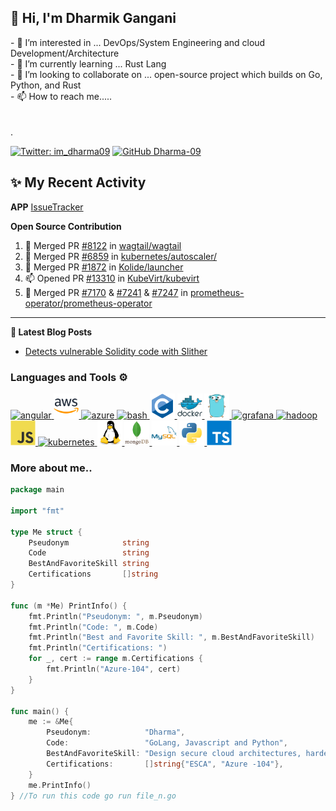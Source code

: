 <h2> 👋 Hi, I'm Dharmik Gangani</h2>
- 👀 I’m interested in ... DevOps/System Engineering and cloud Development/Architecture <br>
- 🌱 I’m currently learning ... Rust Lang <br>
- 💞️ I’m looking to collaborate on ... open-source project which builds on Go, Python, and Rust <br>
- 📫 How to reach me..... <br> <br> <br>.


[![Twitter: im_dharma09](https://img.shields.io/twitter/follow/im_dharma09?style=flat-square)](https://twitter.com/im_dharma09)
[![GitHub Dharma-09](https://img.shields.io/github/followers/Dharma-09?label=follow%20github&style=flat-square)](https://github.com/Dharma-09)

## ✨ My Recent Activity
**APP**
[IssueTracker](https://github.com/apps/trackissues)

**Open Source Contribution**

1. 🎉 Merged PR [#8122](https://github.com/wagtail/wagtail/pull/8122) in [wagtail/wagtail](https://github.com/wagtail/wagtail)
2. 🎉 Merged PR [#6859](https://github.com/kubernetes/autoscaler/pull/6859) in [kubernetes/autoscaler/](https://github.com/kubernetes/autoscaler/)
3. 🎉 Merged PR [#1872](https://github.com/kolide/launcher/pull/1872) in [Kolide/launcher](https://github.com/kolide/)
4. 📫 Opened PR [#13310](https://github.com/kubevirt/kubevirt/pull/13310) in [KubeVirt/kubevirt](https://github.com/kubevirt/kubevirt)
5. 🎉 Merged PR [#7170](https://github.com/prometheus-operator/prometheus-operator/pull/7170) & [#7241](https://github.com/prometheus-operator/prometheus-operator/pull/7241) & [#7247](https://github.com/prometheus-operator/prometheus-operator/pull/7247) in [prometheus-operator/prometheus-operator](https://github.com/prometheus-operator/prometheus-operator)

---
**📕 Latest Blog Posts**
 - [Detects vulnerable Solidity code with Slither](https://dharma1.netlify.app/blog/Detects-vulnerability-with-Slither)

<h3 align="left">Languages and Tools ⚙️</h3>
<p align="left"> <a href="https://angular.io" target="_blank" rel="noreferrer"> <img src="https://angular.io/assets/images/logos/angular/angular.svg" alt="angular" width="40" height="40"/> </a> <a href="https://aws.amazon.com" target="_blank" rel="noreferrer"> <img src="https://raw.githubusercontent.com/devicons/devicon/master/icons/amazonwebservices/amazonwebservices-original-wordmark.svg" alt="aws" width="40" height="40"/> </a> <a href="https://azure.microsoft.com/en-in/" target="_blank" rel="noreferrer"> <img src="https://www.vectorlogo.zone/logos/microsoft_azure/microsoft_azure-icon.svg" alt="azure" width="40" height="40"/> </a> <a href="https://www.gnu.org/software/bash/" target="_blank" rel="noreferrer"> <img src="https://www.vectorlogo.zone/logos/gnu_bash/gnu_bash-icon.svg" alt="bash" width="40" height="40"/> </a> <a href="https://www.cprogramming.com/" target="_blank" rel="noreferrer"> <img src="https://raw.githubusercontent.com/devicons/devicon/master/icons/c/c-original.svg" alt="c" width="40" height="40"/> </a> <a href="https://www.docker.com/" target="_blank" rel="noreferrer"> <img src="https://raw.githubusercontent.com/devicons/devicon/master/icons/docker/docker-original-wordmark.svg" alt="docker" width="40" height="40"/> </a> <a href="https://golang.org" target="_blank" rel="noreferrer"> <img src="https://raw.githubusercontent.com/devicons/devicon/master/icons/go/go-original.svg" alt="go" width="40" height="40"/> </a> <a href="https://grafana.com" target="_blank" rel="noreferrer"> <img src="https://www.vectorlogo.zone/logos/grafana/grafana-icon.svg" alt="grafana" width="40" height="40"/> </a> <a href="https://hadoop.apache.org/" target="_blank" rel="noreferrer"> <img src="https://www.vectorlogo.zone/logos/apache_hadoop/apache_hadoop-icon.svg" alt="hadoop" width="40" height="40"/> </a> <a href="https://developer.mozilla.org/en-US/docs/Web/JavaScript" target="_blank" rel="noreferrer"> <img src="https://raw.githubusercontent.com/devicons/devicon/master/icons/javascript/javascript-original.svg" alt="javascript" width="40" height="40"/> </a> <a href="https://kubernetes.io" target="_blank" rel="noreferrer"> <img src="https://www.vectorlogo.zone/logos/kubernetes/kubernetes-icon.svg" alt="kubernetes" width="40" height="40"/> </a> <a href="https://www.linux.org/" target="_blank" rel="noreferrer"> <img src="https://raw.githubusercontent.com/devicons/devicon/master/icons/linux/linux-original.svg" alt="linux" width="40" height="40"/> </a> <a href="https://www.mongodb.com/" target="_blank" rel="noreferrer"> <img src="https://raw.githubusercontent.com/devicons/devicon/master/icons/mongodb/mongodb-original-wordmark.svg" alt="mongodb" width="40" height="40"/> </a> <a href="https://www.mysql.com/" target="_blank" rel="noreferrer"> <img src="https://raw.githubusercontent.com/devicons/devicon/master/icons/mysql/mysql-original-wordmark.svg" alt="mysql" width="40" height="40"/> </a> <a href="https://www.python.org" target="_blank" rel="noreferrer"> <img src="https://raw.githubusercontent.com/devicons/devicon/master/icons/python/python-original.svg" alt="python" width="40" height="40"/> </a> <a href="https://www.typescriptlang.org/" target="_blank" rel="noreferrer"> <img src="https://raw.githubusercontent.com/devicons/devicon/master/icons/typescript/typescript-original.svg" alt="typescript" width="40" height="40"/> </a> </p>



### More about me..

```go
package main

import "fmt"

type Me struct {
	Pseudonym            string
	Code                 string
	BestAndFavoriteSkill string
	Certifications       []string
}

func (m *Me) PrintInfo() {
	fmt.Println("Pseudonym: ", m.Pseudonym)
	fmt.Println("Code: ", m.Code)
	fmt.Println("Best and Favorite Skill: ", m.BestAndFavoriteSkill)
	fmt.Println("Certifications: ")
	for _, cert := range m.Certifications {
		fmt.Println("Azure-104", cert)
	}
}

func main() {
	me := &Me{
		Pseudonym:            "Dharma",
		Code:                 "GoLang, Javascript and Python",
		BestAndFavoriteSkill: "Design secure cloud architectures, harden DevOps pipelines :D",
		Certifications:       []string{"ESCA", "Azure -104"},
	}
	me.PrintInfo()
} //To run this code go run file_n.go
```

